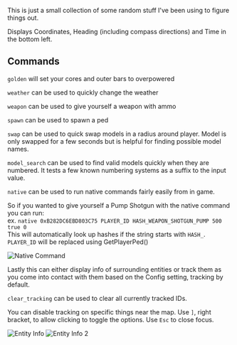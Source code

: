 This is just a small collection of some random stuff I've been using to figure things out.

Displays Coordinates, Heading (including compass directions) and Time in the bottom left.

## Commands

`golden` will set your cores and outer bars to overpowered

`weather` can be used to quickly change the weather

`weapon` can be used to give yourself a weapon with ammo

`spawn` can be used to spawn a ped

`swap` can be used to quick swap models in a radius around player. Model is only swapped for a few seconds but is helpful for finding possible model names.

`model_search` can be used to find valid models quickly when they are numbered. It tests a few known numbering systems as a suffix to the input value.

`native` can be used to run native commands fairly easily from in game.

So if you wanted to give yourself a Pump Shotgun with the native command you can run:  
ex. `native 0xB282DC6EBD803C75 PLAYER_ID HASH_WEAPON_SHOTGUN_PUMP 500 true 0`  
This will automatically look up hashes if the string starts with `HASH_`. `PLAYER_ID` will be replaced using GetPlayerPed()

![Native Command](_screenshots/native-command.png)

Lastly this can either display info of surrounding entities or track them as you come into contact with them based on the Config setting, tracking by default.

`clear_tracking` can be used to clear all currently tracked IDs.

You can disable tracking on specific things near the map. Use `]`, right bracket, to allow clicking to toggle the options. Use `Esc` to close focus.

![Entity Info](_screenshots/entity-info.png)
![Entity Info 2](_screenshots/entity-info-2.png)